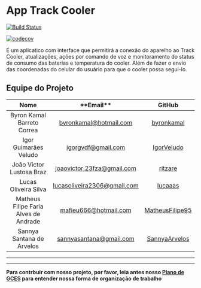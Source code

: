 # App Track Cooler

[![Build Status](https://travis-ci.com/track-cooler/app_track_cooler.svg?branch=devel)](https://travis-ci.com/track-cooler/app_track_cooler)

[![codecov](https://codecov.io/gh/track-cooler/app_track_cooler/branch/devel/graph/badge.svg?token=HFXFYXWA48)](undefined)

É um aplicatico com interface que permitirá a conexão do aparelho ao Track Cooler, atualizações, ações por comando de voz e monitoramento do status de consumo das baterias e temperatura do cooler. Além de fazer o envio das coordenadas do celular do usuário para que o cooler possa segui-lo.

## Equipe do Projeto

|               **Nome**                |       \***\*Email\*\***       |                      **GitHub**                       |
| :-----------------------------------: | :---------------------------: | :---------------------------------------------------: |
|      Byron Kamal Barreto Correa       |   <byronkamal@hotmail.com>    |      [byronkamal](https://github.com/byronkamal)      |
|         Igor Guimarães Veludo         |     <igorgvdf@gmail.com>      |      [IgorVeludo](https://github.com/IgorVeludo)      |
|       João Victor Lustosa Braz        | <joaovictor.23fza@gmail.com>  |         [ritzare](https://github.com/ritzare)         |
|         Lucas Oliveira Silva          | <lucasoliveira2306@gmail.com> |         [lucaaas](https://github.com/lucaaas)         |
| Matheus Filipe Faria Alves de Andrade |    <mafieu666@hotmail.com>    | [MatheusFilipe95](https://github.com/MatheusFilipe95) |
|       Sannya Santana de Arvelos       |   <sannyasantana@gmail.com>   |   [SannyaArvelos](https://github.com/SannyaArvelos)   |

---

---

**Para contrbuir com nosso projeto, por favor, leia antes nosso [Plano de GCES](./.github/plano_GCS.pdf) para entender nossa forma de organização de trabalho**
